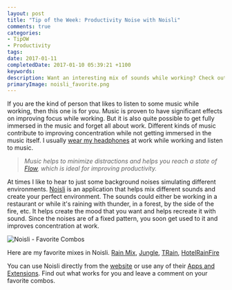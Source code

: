 ```yaml
---
layout: post
title: "Tip of the Week: Productivity Noise with Noisli"
comments: true
categories: 
- TipOW
- Productivity
tags: 
date: 2017-01-11
completedDate: 2017-01-10 05:39:21 +1100
keywords: 
description: Want an interesting mix of sounds while working? Check out Noisli.
primaryImage: noisli_favorite.png
---
```


If you are the kind of person that likes to listen to some music while working, then this one is for you. Music is proven to have significant effects on improving focus while working. But it is also quite possible to get fully immersed in the music and forget all about work. Different kinds of music contribute to improving concentration while not getting immersed in the music itself. I usually [wear my headphones](http://theheadphonesrule.com/) at work while working and listen to music. 

> *Music helps to minimize distractions and helps you reach a state of [Flow](http://amzn.to/2jlYIgV), which is ideal for improving productivity.*

At times I like to hear to just some background noises simulating different environments. [Noisli](https://www.noisli.com/) is an application that helps mix different sounds and create your perfect environment. The sounds could either be working in a restaurant or while it's raining with thunder, in a forest, by the side of the fire, etc. It helps create the mood that you want and helps recreate it with sound. Since the noises are of a fixed pattern, you soon get used to it and improves concentration at work. 

<img class="center" alt="Noisli - Favorite Combos" src="/images/noisli_favorite.png" />

Here are my favorite mixes in Noisli. 
[Rain Mix](https://www.noisli.com/get_combo_by_link/W5rvjLZXcoJbooq), [Jungle](https://www.noisli.com/get_combo_by_link/vjUpcG2OAXxKVSU), [TRain](https://www.noisli.com/get_combo_by_link/uhRXMysAIcVEbHF), [HotelRainFire](https://www.noisli.com/get_combo_by_link/gFKhnETdoybxcmc)

You can use Noisli directly from the [website](https://www.noisli.com/) or use any of their [Apps and Extensions](https://www.noisli.com/apps). Find out what works for you and leave a comment on your favorite combos.